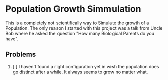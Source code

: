 # Population Growth Simmulation
This is a completely not scientifically way to Simulate the growth of a Population.
The only reason I started with this project was a talk from Uncle Bob where he asked the question "How many Biological Parents do you have". 

## Problems
1. [ ] I haven't found a right configuration yet in wish the population does go distinct after a while. It always seems to grow no matter what.

